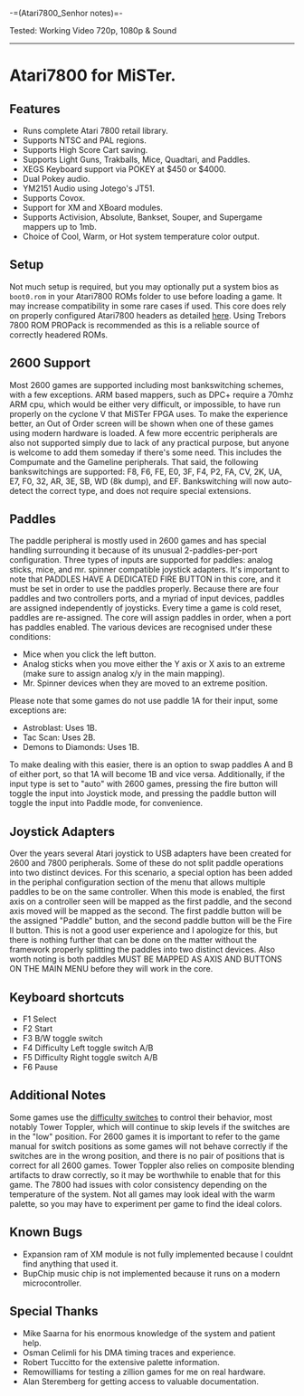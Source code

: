 -=(Atari7800_Senhor notes)=-

Tested: Working Video 720p, 1080p & Sound

___
# Atari7800 for MiSTer.

## Features
- Runs complete Atari 7800 retail library.
- Supports NTSC and PAL regions.
- Supports High Score Cart saving.
- Supports Light Guns, Trakballs, Mice, Quadtari, and Paddles.
- XEGS Keyboard support via POKEY at $450 or $4000.
- Dual Pokey audio.
- YM2151 Audio using Jotego's JT51.
- Supports Covox.
- Support for XM and XBoard modules.
- Supports Activision, Absolute, Bankset, Souper, and Supergame mappers up to 1mb.
- Choice of Cool, Warm, or Hot system temperature color output.

## Setup
Not much setup is required, but you may optionally put a system bios as `boot0.rom` in your Atari7800 ROMs folder to use before loading a game. It may increase compatibility in some rare cases if used. This core does rely on properly configured Atari7800 headers as detailed [here](http://7800.8bitdev.org/index.php/A78_Header_Specification). Using Trebors 7800 ROM PROPack is recommended as this is a reliable source of correctly headered ROMs.

## 2600 Support
Most 2600 games are supported including most bankswitching schemes, with a few exceptions. ARM based mappers, such as DPC+ require a 70mhz ARM cpu, which would be either very difficult, or impossible, to have run properly on the cyclone V that MiSTer FPGA uses. To make the experience better, an Out of Order screen will be shown when one of these games using modern hardware is loaded. A few more eccentric peripherals are also not supported simply due to lack of any practical purpose, but anyone is welcome to add them someday if there's some need. This includes the Compumate and the Gameline peripherals. That said, the following bankswitchings are supported: F8, F6, FE, E0, 3F, F4, P2, FA, CV, 2K, UA, E7, F0, 32, AR, 3E, SB, WD (8k dump), and EF. Bankswitching will now auto-detect the correct type, and does not require special extensions.

## Paddles
The paddle peripheral is mostly used in 2600 games and has special handling surrounding it because of its unusual 2-paddles-per-port configuration. Three types of inputs are supported for paddles: analog sticks, mice, and mr. spinner compatible joystick adapters. It's important to note that PADDLES HAVE A DEDICATED FIRE BUTTON in this core, and it must be set in order to use the paddles properly. Because there are four paddles and two controllers ports, and a myriad of input devices, paddles are assigned independently of joysticks. Every time a game is cold reset, paddles are re-assigned. The core will assign paddles in order, when a port has paddles enabled. The various devices are recognised under these conditions:

- Mice when you click the left button.
- Analog sticks when you move either the Y axis or X axis to an extreme (make sure to assign analog x/y in the main mapping).
- Mr. Spinner devices when they are moved to an extreme position.

Please note that some games do not use paddle 1A for their input, some exceptions are:

- Astroblast: Uses 1B.
- Tac Scan: Uses 2B.
- Demons to Diamonds: Uses 1B.

To make dealing with this easier, there is an option to swap paddles A and B of either port, so that 1A will become 1B and vice versa. Additionally, if the input type is set to "auto" with 2600 games, pressing the fire button will toggle the input into Joystick mode, and pressing the paddle button will toggle the input into Paddle mode, for convenience.

## Joystick Adapters
Over the years several Atari joystick to USB adapters have been created for 2600 and 7800 peripherals. Some of these do not split paddle operations into two distinct devices. For this scenario, a special option has been added in the periphal configuration section of the menu that allows multiple paddles to be on the same controller. When this mode is enabled, the first axis on a controller seen will be mapped as the first paddle, and the second axis moved will be mapped as the second. The first paddle button will be the assigned "Paddle" button, and the second paddle button will be the Fire II button. This is not a good user experience and I apologize for this, but there is nothing further that can be done on the matter without the framework properly splitting the paddles into two distinct devices. Also worth noting is both paddles MUST BE MAPPED AS AXIS AND BUTTONS ON THE MAIN MENU before they will work in the core.

## Keyboard shortcuts
- F1 Select
- F2 Start
- F3 B/W toggle switch
- F4 Difficulty Left toggle switch A/B
- F5 Difficulty Right toggle switch A/B
- F6 Pause

## Additional Notes
Some games use the [difficulty switches](https://atariage.com/forums/topic/235913-atari-7800-difficulty-switches-guide/) to control their behavior, most notably Tower Toppler, which will continue to skip levels if the switches are in the "low" position. For 2600 games it is important to refer to the game manual for switch positions as some games will not behave correctly if the switches are in the wrong position, and there is no pair of positions that is correct for all 2600 games. Tower Toppler also relies on composite blending artifacts to draw correctly, so it may be worthwhile to enable that for this game. The 7800 had issues with color consistency depending on the temperature of the system. Not all games may look ideal with the warm palette, so you may have to experiment per game to find the ideal colors.

## Known Bugs
- Expansion ram of XM module is not fully implemented because I couldnt find anything that used it.
- BupChip music chip is not implemented because it runs on a modern microcontroller.

## Special Thanks
- Mike Saarna for his enormous knowledge of the system and patient help.
- Osman Celimli for his DMA timing traces and experience.
- Robert Tuccitto for the extensive palette information.
- Remowilliams for testing a zillion games for me on real hardware.
- Alan Steremberg for getting access to valuable documentation.
